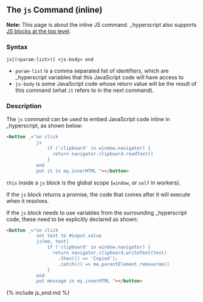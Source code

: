 
## The `js` Command (inline)

**Note:** This page is about the inline JS command. _hyperscript also supports [JS blocks at the top level](/features/js/).

### Syntax

`js[(<param-list>)] <js-body> end`

* `param-list` is a comma separated list of identifiers, which are \_hyperscript variables that this JavaScript code will have access to
* `js-body` is some JavaScript code whose return value will be the result of this command (what `it` refers to in the next command).

### Description

The `js` command can be used to embed JavaScript code inline in \_hyperscript, as shown below:

```html
<button _="on click 
           js
               if ('clipboard' in window.navigator) {
               	 return navigator.clipboard.readText()
               }
           end
           put it in my.innerHTML "></button>
```

`this` inside a `js` block is the global scope (`window`, or `self` in workers).

If the `js` block returns a promise, the code that comes after it will execute when it resolves.

If the `js` block needs to use variables from the surrounding \_hyperscript code, these need to be explicitly declared as shown:

```html
<button _="on click 
           set text to #input.value  
           js(me, text)
               if ('clipboard' in window.navigator) {
               	 return navigator.clipboard.writeText(text)
               	   .then(() => 'Copied');
               	   .catch(() => me.parentElement.remove(me))
               }
           end
           put message in my.innerHTML "></button>
```

{% include js_end.md %}
